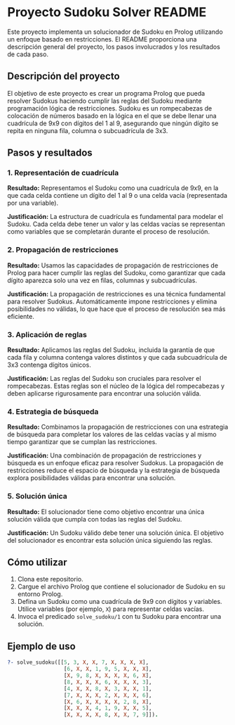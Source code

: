 # Proyecto Sudoku Solver README

Este proyecto implementa un solucionador de Sudoku en Prolog utilizando un enfoque basado en restricciones. El README proporciona una descripción general del proyecto, los pasos involucrados y los resultados de cada paso.

## Descripción del proyecto

El objetivo de este proyecto es crear un programa Prolog que pueda resolver Sudokus haciendo cumplir las reglas del Sudoku mediante programación lógica de restricciones. Sudoku es un rompecabezas de colocación de números basado en la lógica en el que se debe llenar una cuadrícula de 9x9 con dígitos del 1 al 9, asegurando que ningún dígito se repita en ninguna fila, columna o subcuadrícula de 3x3.

## Pasos y resultados

### 1. Representación de cuadrícula

**Resultado:** Representamos el Sudoku como una cuadrícula de 9x9, en la que cada celda contiene un dígito del 1 al 9 o una celda vacía (representada por una variable).

**Justificación:** La estructura de cuadrícula es fundamental para modelar el Sudoku. Cada celda debe tener un valor y las celdas vacías se representan como variables que se completarán durante el proceso de resolución.

### 2. Propagación de restricciones

**Resultado:** Usamos las capacidades de propagación de restricciones de Prolog para hacer cumplir las reglas del Sudoku, como garantizar que cada dígito aparezca solo una vez en filas, columnas y subcuadrículas.

**Justificación:** La propagación de restricciones es una técnica fundamental para resolver Sudokus. Automáticamente impone restricciones y elimina posibilidades no válidas, lo que hace que el proceso de resolución sea más eficiente.

### 3. Aplicación de reglas

**Resultado:** Aplicamos las reglas del Sudoku, incluida la garantía de que cada fila y columna contenga valores distintos y que cada subcuadrícula de 3x3 contenga dígitos únicos.

**Justificación:** Las reglas del Sudoku son cruciales para resolver el rompecabezas. Estas reglas son el núcleo de la lógica del rompecabezas y deben aplicarse rigurosamente para encontrar una solución válida.

### 4. Estrategia de búsqueda

**Resultado:** Combinamos la propagación de restricciones con una estrategia de búsqueda para completar los valores de las celdas vacías y al mismo tiempo garantizar que se cumplan las restricciones.

**Justificación:** Una combinación de propagación de restricciones y búsqueda es un enfoque eficaz para resolver Sudokus. La propagación de restricciones reduce el espacio de búsqueda y la estrategia de búsqueda explora posibilidades válidas para encontrar una solución.

### 5. Solución única

**Resultado:** El solucionador tiene como objetivo encontrar una única solución válida que cumpla con todas las reglas del Sudoku.

**Justificación:** Un Sudoku válido debe tener una solución única. El objetivo del solucionador es encontrar esta solución única siguiendo las reglas.

## Cómo utilizar

1. Clona este repositorio.
2. Cargue el archivo Prolog que contiene el solucionador de Sudoku en su entorno Prolog.
3. Defina un Sudoku como una cuadrícula de 9x9 con dígitos y variables. Utilice variables (por ejemplo, `X`) para representar celdas vacías.
4. Invoca el predicado `solve_sudoku/1` con tu Sudoku para encontrar una solución.

## Ejemplo de uso

```prolog
?- solve_sudoku([[5, 3, X, X, 7, X, X, X, X],
                  [6, X, X, 1, 9, 5, X, X, X],
                  [X, 9, 8, X, X, X, X, 6, X],
                  [8, X, X, X, 6, X, X, X, 3],
                  [4, X, X, 8, X, 3, X, X, 1],
                  [7, X, X, X, 2, X, X, X, 6],
                  [X, 6, X, X, X, X, 2, 8, X],
                  [X, X, X, 4, 1, 9, X, X, 5],
                  [X, X, X, X, 8, X, X, 7, 9]]).

